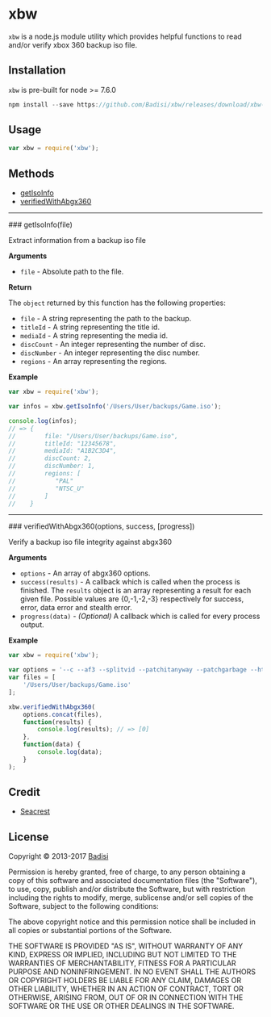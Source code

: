 # xbw

`xbw` is a node.js module utility which provides helpful functions to read and/or verify xbox 360 backup iso file.


## Installation

`xbw` is pre-built for node >= 7.6.0

```js
npm install --save https://github.com/Badisi/xbw/releases/download/xbw-0.1.0.tgz
```

## Usage

```js
var xbw = require('xbw');
```


## Methods

* [getIsoInfo](#getIsoInfo)
* [verifiedWithAbgx360](#verifiedWithAbgx360)

---------------------------------------

<a name="getIsoInfo" />
### getIsoInfo(file)

Extract information from a backup iso file

__Arguments__

* `file` - Absolute path to the file.

__Return__

The `object` returned by this function has the following properties:

* `file` - A string representing the path to the backup.
* `titleId` - A string representing the title id.
* `mediaId` - A string representing the media id.
* `discCount` - An integer representing the number of disc.
* `discNumber` - An integer representing the disc number.
* `regions` - An array representing the regions.

__Example__

```js
var xbw = require('xbw');

var infos = xbw.getIsoInfo('/Users/User/backups/Game.iso');

console.log(infos);
// => {
//        file: "/Users/User/backups/Game.iso",
//        titleId: "12345678",
//        mediaId: "A1B2C3D4",
//        discCount: 2,
//        discNumber: 1,
//        regions: [
//           "PAL"
//           "NTSC_U"
//        ]
//    }
```

---------------------------------------

<a name="verifiedWithAbgx360" />
### verifiedWithAbgx360(options, success, [progress])

Verify a backup iso file integrity against abgx360

__Arguments__

* `options` - An array of abgx360 options.
* `success(results)` - A callback which is called when the process is finished. The `results` object is an array representing a result for each given file. Possible values are {0,-1,-2,-3} respectively for success, error, data error and stealth error.
* `progress(data)` - *(Optional)* A callback which is called for every process output.

__Example__

```js
var xbw = require('xbw');

var options = '--c --af3 --splitvid --patchitanyway --patchgarbage --html'.split(' '); // abgx360 options
var files = [
    '/Users/User/backups/Game.iso'
];

xbw.verifiedWithAbgx360(
	options.concat(files),
	function(results) {
		console.log(results); // => [0]
	},
	function(data) {
    	console.log(data);
	}
);
```


Credit
------

- [Seacrest](http://abgx360.xecuter.com/)


License
-------

Copyright © 2013-2017 [Badisi](https://github.com/Badisi)

Permission is hereby granted, free of charge, to any person obtaining
a copy of this software and associated documentation files (the
"Software"), to use, copy, publish and/or distribute the Software,
but with restriction including the rights to modify, merge, sublicense
and/or sell copies of the Software, subject to the following
conditions:

The above copyright notice and this permission notice shall be
included in all copies or substantial portions of the Software.

THE SOFTWARE IS PROVIDED "AS IS", WITHOUT WARRANTY OF ANY KIND,
EXPRESS OR IMPLIED, INCLUDING BUT NOT LIMITED TO THE WARRANTIES OF
MERCHANTABILITY, FITNESS FOR A PARTICULAR PURPOSE AND
NONINFRINGEMENT. IN NO EVENT SHALL THE AUTHORS OR COPYRIGHT HOLDERS BE
LIABLE FOR ANY CLAIM, DAMAGES OR OTHER LIABILITY, WHETHER IN AN ACTION
OF CONTRACT, TORT OR OTHERWISE, ARISING FROM, OUT OF OR IN CONNECTION
WITH THE SOFTWARE OR THE USE OR OTHER DEALINGS IN THE SOFTWARE.

